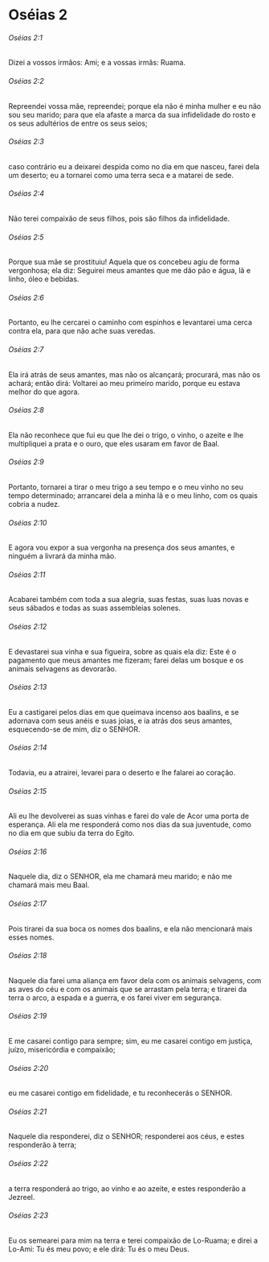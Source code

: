 # Oséias 2

###### Oséias 2:1

Dizei a vossos irmãos: Ami; e a vossas irmãs: Ruama.

###### Oséias 2:2

Repreendei vossa mãe, repreendei; porque ela não é minha mulher e eu não sou seu marido; para que ela afaste a marca da sua infidelidade do rosto e os seus adultérios de entre os seus seios;

###### Oséias 2:3

caso contrário eu a deixarei despida como no dia em que nasceu, farei dela um deserto; eu a tornarei como uma terra seca e a matarei de sede.

###### Oséias 2:4

Não terei compaixão de seus filhos, pois são filhos da infidelidade.

###### Oséias 2:5

Porque sua mãe se prostituiu! Aquela que os concebeu agiu de forma vergonhosa; ela diz: Seguirei meus amantes que me dão pão e água, lã e linho, óleo e bebidas.

###### Oséias 2:6

Portanto, eu lhe cercarei o caminho com espinhos e levantarei uma cerca contra ela, para que não ache suas veredas.

###### Oséias 2:7

Ela irá atrás de seus amantes, mas não os alcançará; procurará, mas não os achará; então dirá: Voltarei ao meu primeiro marido, porque eu estava melhor do que agora.

###### Oséias 2:8

Ela não reconhece que fui eu que lhe dei o trigo, o vinho, o azeite e lhe multipliquei a prata e o ouro, que eles usaram em favor de Baal.

###### Oséias 2:9

Portanto, tornarei a tirar o meu trigo a seu tempo e o meu vinho no seu tempo determinado; arrancarei dela a minha lã e o meu linho, com os quais cobria a nudez.

###### Oséias 2:10

E agora vou expor a sua vergonha na presença dos seus amantes, e ninguém a livrará da minha mão.

###### Oséias 2:11

Acabarei também com toda a sua alegria, suas festas, suas luas novas e seus sábados e todas as suas assembleias solenes.

###### Oséias 2:12

E devastarei sua vinha e sua figueira, sobre as quais ela diz: Este é o pagamento que meus amantes me fizeram; farei delas um bosque e os animais selvagens as devorarão.

###### Oséias 2:13

Eu a castigarei pelos dias em que queimava incenso aos baalins, e se adornava com seus anéis e suas joias, e ia atrás dos seus amantes, esquecendo-se de mim, diz o SENHOR.

###### Oséias 2:14

Todavia, eu a atrairei, levarei para o deserto e lhe falarei ao coração.

###### Oséias 2:15

Ali eu lhe devolverei as suas vinhas e farei do vale de Acor uma porta de esperança. Ali ela me responderá como nos dias da sua juventude, como no dia em que subiu da terra do Egito.

###### Oséias 2:16

Naquele dia, diz o SENHOR, ela me chamará meu marido; e não me chamará mais meu Baal.

###### Oséias 2:17

Pois tirarei da sua boca os nomes dos baalins, e ela não mencionará mais esses nomes.

###### Oséias 2:18

Naquele dia farei uma aliança em favor dela com os animais selvagens, com as aves do céu e com os animais que se arrastam pela terra; e tirarei da terra o arco, a espada e a guerra, e os farei viver em segurança.

###### Oséias 2:19

E me casarei contigo para sempre; sim, eu me casarei contigo em justiça, juízo, misericórdia e compaixão;

###### Oséias 2:20

eu me casarei contigo em fidelidade, e tu reconhecerás o SENHOR.

###### Oséias 2:21

Naquele dia responderei, diz o SENHOR; responderei aos céus, e estes responderão à terra;

###### Oséias 2:22

a terra responderá ao trigo, ao vinho e ao azeite, e estes responderão a Jezreel.

###### Oséias 2:23

Eu os semearei para mim na terra e terei compaixão de Lo-Ruama; e direi a Lo-Ami: Tu és meu povo; e ele dirá: Tu és o meu Deus.

